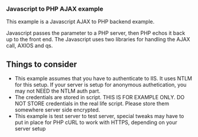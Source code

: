 ### Javascript to PHP AJAX example
This example is a Javascript AJAX to PHP backend example.

Javascript passes the parameter to a PHP server, then PHP echos it back up to the front end. The Javascript uses two libraries for
handling the AJAX call, AXIOS and qs.

## Things to consider
+ This example assumes that you have to authenticate to IIS. It uses NTLM for this setup. If your server is setup for anonymous authetication, you may not NEED the NTLM auth part.
+ The credentials are stored in script. THIS IS FOR EXAMPLE ONLY. DO NOT STORE credentials in the real life script. Please store them somewhere server side encrypted.
+ This example is test server to test server, special tweaks may have to put in place for PHP cURL to work with HTTPS, depending on your server setup
